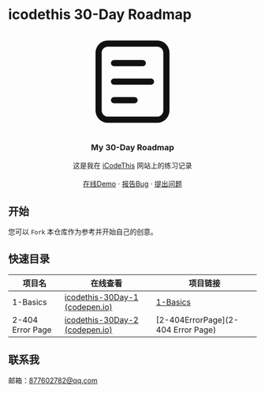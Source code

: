 # icodethis 30-Day Roadmap

<p align="center">
  <a href="https://github.com/LY220214/icodethis-roadmap-30">
<svg t="1715331552739" class="icon" viewBox="0 0 1024 1024" version="1.1" xmlns="http://www.w3.org/2000/svg" p-id="1661" width="200" height="200"><path d="M618.666667 288a32 32 0 0 1 0 64H320a32 32 0 0 1 0-64h298.666667zM704 480a32 32 0 0 1 0 64H320a32 32 0 0 1 0-64h384zM533.333333 672a32 32 0 0 1 0 64H320a32 32 0 0 1 0-64h213.333333z" fill="#111111" p-id="1662"></path><path d="M768 85.333333a128 128 0 0 1 128 128v597.333334a128 128 0 0 1-128 128H256a128 128 0 0 1-128-128V213.333333a128 128 0 0 1 128-128h512z m0 64H256a64 64 0 0 0-64 64v597.333334a64 64 0 0 0 64 64h512a64 64 0 0 0 64-64V213.333333a64 64 0 0 0-64-64z" fill="#111111" p-id="1663"></path></svg>
  </a>

  <h3 align="center">My 30-Day Roadmap</h3>
  <p align="center">
    这是我在 <a href="https://icodethis.com/yangsf">iCodeThis</a> 网站上的练习记录
    <br />
    <br />
    <a href="https://codepen.io/LY220214">在线Demo</a>
    ·
    <a href="https://github.com/LY220214/icodethis-roadmap-30/issues">报告Bug</a>
    ·
    <a href="https://github.com/LY220214/icodethis-roadmap-30/issues">提出问题</a>
  </p>



## 开始

您可以 `Fork` 本仓库作为参考并开始自己的创意。



## 快速目录

| 项目名           | 在线查看                                                     | 项目链接                           |
| ---------------- | ------------------------------------------------------------ | ---------------------------------- |
| 1-Basics         | [icodethis-30Day-1 (codepen.io)](https://codepen.io/LY220214/full/jOoOpMw) | [1-Basics](1-Basics)               |
| 2-404 Error Page | [icodethis-30Day-2 (codepen.io)](https://codepen.io/LY220214/full/wvbvxoo) | [2-404ErrorPage](2-404 Error Page) |



## 联系我

邮箱：877602782@qq.com